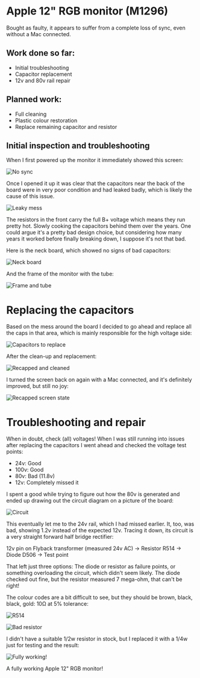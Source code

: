 # Apple 12" RGB monitor (M1296)

Bought as faulty, it appears to suffer from a complete loss of sync, even without a Mac connected. 

## Work done so far: 
+ Initial troubleshooting
+ Capacitor replacement
+ 12v and 80v rail repair 

## Planned work: 
+ Full cleaning
+ Plastic colour restoration
+ Replace remaining capacitor and resistor

## Initial inspection and troubleshooting
When I first powered up the monitor it immediately showed this screen:

![No sync](img_001.jpg)

Once I opened it up it was clear that the capacitors near the back of the board were in very poor condition and had leaked badly, which is likely the cause of this issue. 

![Leaky mess](img_005.jpg)

The resistors in the front carry the full B+ voltage which means they run pretty hot. Slowly cooking the capacitors behind them over the years. One could argue it's a pretty bad design choice, but considering how many years it worked before finally breaking down, I suppose it's not that bad.

Here is the neck board, which showed no signs of bad capacitors: 

![Neck board](img_003.jpg)

And the frame of the monitor with the tube:

![Frame and tube](img_004.jpg)

# Replacing the capacitors

Based on the mess around the board I decided to go ahead and replace all the caps in that area, which is mainly responsible for the high voltage side:

![Capacitors to replace](img_002.jpg)

After the clean-up and replacement:

![Recapped and cleaned](img_008.jpg)

I turned the screen back on again with a Mac connected, and it's definitely improved, but still no joy:

![Recapped screen state](img_007.jpg)

# Troubleshooting and repair

When in doubt, check (all) voltages! When I was still running into issues after replacing the capacitors I went ahead and checked the voltage test points:

+ 24v: Good
+ 100v: Good
+ 80v: Bad (11.8v)
+ 12v: Completely missed it

I spent a good while trying to figure out how the 80v is generated and ended up drawing out the circuit diagram on a picture of the board:

![Circuit](img_006.jpg)

This eventually let me to the 24v rail, which I had missed earlier. It, too, was bad, showing 1.2v instead of the expected 12v. Tracing it down, its circuit is a very straight forward half bridge rectifier:

12v pin on Flyback transformer (measured 24v AC) -> Resistor R514 -> Diode D506 -> Test point

That left just three options: The diode or resistor as failure points, or something overloading the circuit, which didn't seem likely. The diode checked out fine, but the resistor measured 7 mega-ohm, that can't be right!

The colour codes are a bit difficult to see, but they should be brown, black, black, gold: 10Ω at 5% tolerance:

![R514](img_009.jpg)

![Bad resistor](img_010.jpg)

I didn't have a suitable 1/2w resistor in stock, but I replaced it with a 1/4w just for testing and the result:

![Fully working!](img_011.jpg)

A fully working Apple 12" RGB monitor!